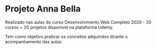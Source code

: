 # Projeto Anna Bella

Realizado nas aulas do curso Desenvolvimento Web Completo 2020 - 20 cursos + 20 projetos disponivel na plataforma Udemy. 

Tem como objetivo praticar os conceitos adquiridos dirante o acompanhamento das aulas.

